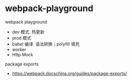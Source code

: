 # webpack-playground

webpack playground
  
- dev 模式. 热更新
- prod 模式
- babel 编译. 语法转换；polyfill 填充
- worker
- Http Mock

package exports

- <https://webpack.docschina.org/guides/package-exports/>
